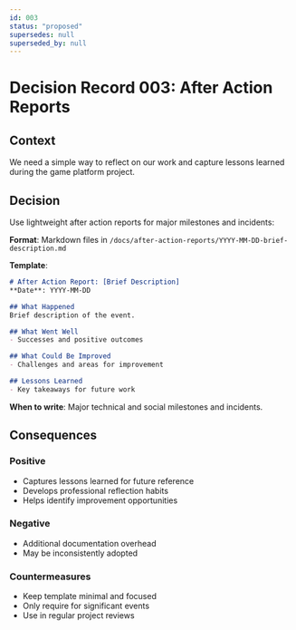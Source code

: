 ```yaml
---
id: 003
status: "proposed"
supersedes: null
superseded_by: null
---
```


# Decision Record 003: After Action Reports

## Context

We need a simple way to reflect on our work and capture lessons learned during the game platform project.

## Decision

Use lightweight after action reports for major milestones and incidents:

**Format**: Markdown files in `/docs/after-action-reports/YYYY-MM-DD-brief-description.md`

**Template**:

```markdown
# After Action Report: [Brief Description]
**Date**: YYYY-MM-DD

## What Happened
Brief description of the event.

## What Went Well
- Successes and positive outcomes

## What Could Be Improved  
- Challenges and areas for improvement

## Lessons Learned
- Key takeaways for future work
```

**When to write**: Major technical and social milestones and incidents.

## Consequences

### Positive

- Captures lessons learned for future reference
- Develops professional reflection habits
- Helps identify improvement opportunities

### Negative

- Additional documentation overhead
- May be inconsistently adopted

### Countermeasures

- Keep template minimal and focused
- Only require for significant events
- Use in regular project reviews

